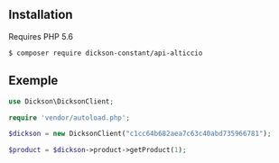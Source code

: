 ## Installation

Requires PHP 5.6

```
$ composer require dickson-constant/api-alticcio
```

## Exemple

```php
use Dickson\DicksonClient;

require 'vendor/autoload.php';

$dickson = new DicksonClient("c1cc64b682aea7c63c40abd735966781");

$product = $dickson->product->getProduct(1);
```